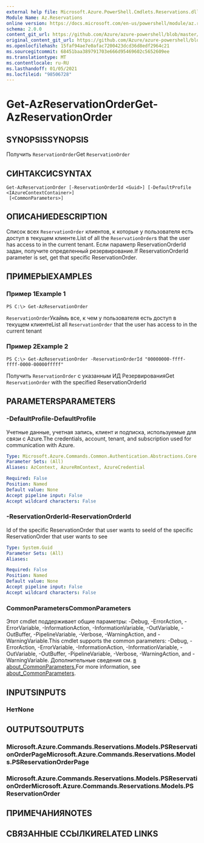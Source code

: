 ```yaml
---
external help file: Microsoft.Azure.PowerShell.Cmdlets.Reservations.dll-Help.xml
Module Name: Az.Reservations
online version: https://docs.microsoft.com/en-us/powershell/module/az.reservations/get-azreservationorder
schema: 2.0.0
content_git_url: https://github.com/Azure/azure-powershell/blob/master/src/Reservations/Reservations/help/Get-AzReservationOrder.md
original_content_git_url: https://github.com/Azure/azure-powershell/blob/master/src/Reservations/Reservations/help/Get-AzReservationOrder.md
ms.openlocfilehash: 15faf94ae7e0afac7200423dcd36d8edf2964c21
ms.sourcegitcommit: 68451baa389791703e666d95469602c5652609ee
ms.translationtype: MT
ms.contentlocale: ru-RU
ms.lasthandoff: 01/05/2021
ms.locfileid: "98506728"
---
```

# <span data-ttu-id="c5e75-101">Get-AzReservationOrder</span><span class="sxs-lookup"><span data-stu-id="c5e75-101">Get-AzReservationOrder</span></span>

## <span data-ttu-id="c5e75-102">SYNOPSIS</span><span class="sxs-lookup"><span data-stu-id="c5e75-102">SYNOPSIS</span></span>
<span data-ttu-id="c5e75-103">Получить `ReservationOrder`</span><span class="sxs-lookup"><span data-stu-id="c5e75-103">Get `ReservationOrder`</span></span>

## <span data-ttu-id="c5e75-104">СИНТАКСИС</span><span class="sxs-lookup"><span data-stu-id="c5e75-104">SYNTAX</span></span>

```
Get-AzReservationOrder [-ReservationOrderId <Guid>] [-DefaultProfile <IAzureContextContainer>]
 [<CommonParameters>]
```

## <span data-ttu-id="c5e75-105">ОПИСАНИЕ</span><span class="sxs-lookup"><span data-stu-id="c5e75-105">DESCRIPTION</span></span>
<span data-ttu-id="c5e75-106">Список всех `ReservationOrder` клиентов, к которые у пользователя есть доступ в текущем клиенте.</span><span class="sxs-lookup"><span data-stu-id="c5e75-106">List of all the `ReservationOrder`s that the user has access to in the current tenant.</span></span> <span data-ttu-id="c5e75-107">Если параметр ReservationOrderId задан, получите определенный резервирование.</span><span class="sxs-lookup"><span data-stu-id="c5e75-107">If ReservationOrderId parameter is set, get that specific ReservationOrder.</span></span>

## <span data-ttu-id="c5e75-108">ПРИМЕРЫ</span><span class="sxs-lookup"><span data-stu-id="c5e75-108">EXAMPLES</span></span>

### <span data-ttu-id="c5e75-109">Пример 1</span><span class="sxs-lookup"><span data-stu-id="c5e75-109">Example 1</span></span>
```
PS C:\> Get-AzReservationOrder
```

<span data-ttu-id="c5e75-110">`ReservationOrder`Укаймь все, к чем у пользователя есть доступ в текущем клиенте</span><span class="sxs-lookup"><span data-stu-id="c5e75-110">List all `ReservationOrder` that the user has access to in the current tenant</span></span>

### <span data-ttu-id="c5e75-111">Пример 2</span><span class="sxs-lookup"><span data-stu-id="c5e75-111">Example 2</span></span>
```
PS C:\> Get-AzReservationOrder -ReservationOrderId "00000000-ffff-ffff-0000-00000fffff"
```

<span data-ttu-id="c5e75-112">Получить `ReservationOrder` с указанным ИД Резервирования</span><span class="sxs-lookup"><span data-stu-id="c5e75-112">Get `ReservationOrder` with the specified ReservationOrderId</span></span>

## <span data-ttu-id="c5e75-113">PARAMETERS</span><span class="sxs-lookup"><span data-stu-id="c5e75-113">PARAMETERS</span></span>

### <span data-ttu-id="c5e75-114">-DefaultProfile</span><span class="sxs-lookup"><span data-stu-id="c5e75-114">-DefaultProfile</span></span>
<span data-ttu-id="c5e75-115">Учетные данные, учетная запись, клиент и подписка, используемые для связи с Azure.</span><span class="sxs-lookup"><span data-stu-id="c5e75-115">The credentials, account, tenant, and subscription used for communication with Azure.</span></span>

```yaml
Type: Microsoft.Azure.Commands.Common.Authentication.Abstractions.Core.IAzureContextContainer
Parameter Sets: (All)
Aliases: AzContext, AzureRmContext, AzureCredential

Required: False
Position: Named
Default value: None
Accept pipeline input: False
Accept wildcard characters: False
```

### <span data-ttu-id="c5e75-116">-ReservationOrderId</span><span class="sxs-lookup"><span data-stu-id="c5e75-116">-ReservationOrderId</span></span>
<span data-ttu-id="c5e75-117">Id of the specific ReservationOrder that user wants to see</span><span class="sxs-lookup"><span data-stu-id="c5e75-117">Id of the specific ReservationOrder that user wants to see</span></span>

```yaml
Type: System.Guid
Parameter Sets: (All)
Aliases:

Required: False
Position: Named
Default value: None
Accept pipeline input: False
Accept wildcard characters: False
```

### <span data-ttu-id="c5e75-118">CommonParameters</span><span class="sxs-lookup"><span data-stu-id="c5e75-118">CommonParameters</span></span>
<span data-ttu-id="c5e75-119">Этот cmdlet поддерживает общие параметры: -Debug, -ErrorAction, -ErrorVariable, -InformationAction, -InformationVariable, -OutVariable, -OutBuffer, -PipelineVariable, -Verbose, -WarningAction, and -WarningVariable.</span><span class="sxs-lookup"><span data-stu-id="c5e75-119">This cmdlet supports the common parameters: -Debug, -ErrorAction, -ErrorVariable, -InformationAction, -InformationVariable, -OutVariable, -OutBuffer, -PipelineVariable, -Verbose, -WarningAction, and -WarningVariable.</span></span> <span data-ttu-id="c5e75-120">Дополнительные сведения см. [в about_CommonParameters.](http://go.microsoft.com/fwlink/?LinkID=113216)</span><span class="sxs-lookup"><span data-stu-id="c5e75-120">For more information, see [about_CommonParameters](http://go.microsoft.com/fwlink/?LinkID=113216).</span></span>

## <span data-ttu-id="c5e75-121">INPUTS</span><span class="sxs-lookup"><span data-stu-id="c5e75-121">INPUTS</span></span>

### <span data-ttu-id="c5e75-122">Нет</span><span class="sxs-lookup"><span data-stu-id="c5e75-122">None</span></span>

## <span data-ttu-id="c5e75-123">OUTPUTS</span><span class="sxs-lookup"><span data-stu-id="c5e75-123">OUTPUTS</span></span>

### <span data-ttu-id="c5e75-124">Microsoft.Azure.Commands.Reservations.Models.PSReservationOrderPage</span><span class="sxs-lookup"><span data-stu-id="c5e75-124">Microsoft.Azure.Commands.Reservations.Models.PSReservationOrderPage</span></span>

### <span data-ttu-id="c5e75-125">Microsoft.Azure.Commands.Reservations.Models.PSReservationOrder</span><span class="sxs-lookup"><span data-stu-id="c5e75-125">Microsoft.Azure.Commands.Reservations.Models.PSReservationOrder</span></span>

## <span data-ttu-id="c5e75-126">ПРИМЕЧАНИЯ</span><span class="sxs-lookup"><span data-stu-id="c5e75-126">NOTES</span></span>

## <span data-ttu-id="c5e75-127">СВЯЗАННЫЕ ССЫЛКИ</span><span class="sxs-lookup"><span data-stu-id="c5e75-127">RELATED LINKS</span></span>
